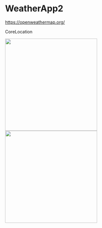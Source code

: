 # WeatherApp2
https://openweathermap.org/

CoreLocation

<img src = "https://user-images.githubusercontent.com/81037313/162630152-6ce17d2c-86df-4321-9f8f-b94e6e9b078f.png" width = "300" hegiht = "300" > 

<img src = "https://user-images.githubusercontent.com/81037313/162630221-859421b3-a95b-49d1-9fcb-23e798033451.png" width = "300" hegiht = "300" > 
